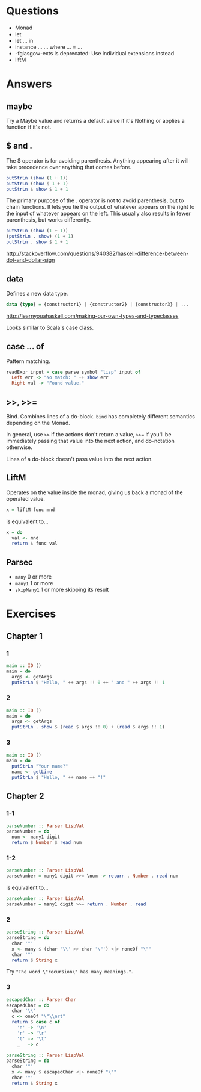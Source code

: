 # Questions

- Monad
- let
- let ... in
- instance ... ... where ... = ...
- -fglasgow-exts is deprecated: Use individual extensions instead
- liftM

# Answers

## maybe
Try a Maybe value and returns a default value if it's Nothing or applies a function if it's not.

## $ and .

The $ operator is for avoiding parenthesis. Anything appearing after it will take precedence over anything that comes before.

```hs
putStrLn (show (1 + 1))
putStrLn (show $ 1 + 1)
putStrLn $ show $ 1 + 1
```

The primary purpose of the . operator is not to avoid parenthesis, but to chain functions. It lets you tie the output of whatever appears on the right to the input of whatever appears on the left. This usually also results in fewer parenthesis, but works differently.

```hs
putStrLn (show (1 + 1))
(putStrLn . show) (1 + 1)
putStrLn . show $ 1 + 1
```

http://stackoverflow.com/questions/940382/haskell-difference-between-dot-and-dollar-sign

## data

Defines a new data type.

```hs
data {type} = {constructor1} | {constructor2} | {constructor3} | ...
```

http://learnyouahaskell.com/making-our-own-types-and-typeclasses

Looks similar to Scala's case class.

## case ... of

Pattern matching.

```hs
readExpr input = case parse symbol "lisp" input of
  Left err -> "No match: " ++ show err
  Right val -> "Found value."
```

## >>, >>=

Bind. Combines lines of a do-block. `bind` has completely different semantics depending on the Monad.

In general, use `>>` if the actions don't return a value, `>>=` if you'll be immediately passing that value into the next action, and do-notation otherwise.

Lines of a do-block doesn't pass value into the next action.

## LiftM

Operates on the value inside the monad, giving us back a monad of the operated value.

```hs
x = liftM func mnd
```

is equivalent to...

```hs
x = do
  val <- mnd
  return $ func val
```

## Parsec

- `many` 0 or more
- `many1` 1 or more
- `skipMany1` 1 or more skipping its result

# Exercises

## Chapter 1

### 1

```hs
main :: IO ()
main = do
  args <- getArgs
  putStrLn $ "Hello, " ++ args !! 0 ++ " and " ++ args !! 1
```

### 2

```hs
main :: IO ()
main = do
  args <- getArgs
  putStrLn . show $ (read $ args !! 0) + (read $ args !! 1)
```

### 3

```hs
main :: IO ()
main = do
  putStrLn "Your name?"
  name <- getLine
  putStrLn $ "Hello, " ++ name ++ "!"
```

## Chapter 2

### 1-1

```hs
parseNumber :: Parser LispVal
parseNumber = do
  num <- many1 digit
  return $ Number $ read num
```

### 1-2

```hs
parseNumber :: Parser LispVal
parseNumber = many1 digit >>= \num -> return . Number . read num
```

is equivalent to...

```hs
parseNumber :: Parser LispVal
parseNumber = many1 digit >>= return . Number . read
```

### 2

```hs
parseString :: Parser LispVal
parseString = do
  char '"'
  x <- many $ (char '\\' >> char '\"') <|> noneOf "\""
  char '"'
  return $ String x
```

Try `"The word \"recursion\" has many meanings."`.

### 3

```hs
escapedChar :: Parser Char
escapedChar = do
  char '\\'
  c <- oneOf "\"\\nrt"
  return $ case c of
    'n' -> '\n'
    'r' -> '\r'
    't' -> '\t'
    _   -> c

parseString :: Parser LispVal
parseString = do
  char '"'
  x <- many $ escapedChar <|> noneOf "\""
  char '"'
  return $ String x
```
